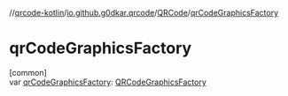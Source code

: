 //[qrcode-kotlin](../../../index.md)/[io.github.g0dkar.qrcode](../index.md)/[QRCode](index.md)/[qrCodeGraphicsFactory](qr-code-graphics-factory.md)

# qrCodeGraphicsFactory

[common]\
var [qrCodeGraphicsFactory](qr-code-graphics-factory.md): [QRCodeGraphicsFactory](../../io.github.g0dkar.qrcode.render/-q-r-code-graphics-factory/index.md)
